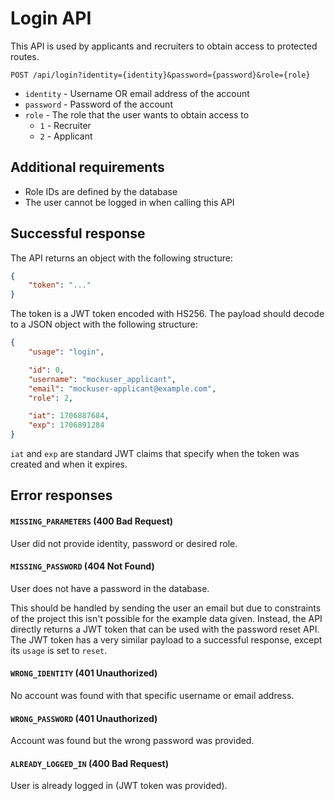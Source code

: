 # Login API

This API is used by applicants and recruiters to obtain access to protected routes.

`POST /api/login?identity={identity}&password={password}&role={role}`

* `identity` - Username OR email address of the account
* `password` - Password of the account
* `role` - The role that the user wants to obtain access to
  * `1` - Recruiter
  * `2` - Applicant

## Additional requirements

* Role IDs are defined by the database
* The user cannot be logged in when calling this API

## Successful response

The API returns an object with the following structure:

```json
{
    "token": "..."
}
```

The token is a JWT token encoded with HS256. The payload should decode to a JSON object with the following structure:

```json
{
    "usage": "login",

    "id": 0,
    "username": "mockuser_applicant",
    "email": "mockuser-applicant@example.com",
    "role": 2,

    "iat": 1706887684,
    "exp": 1706891284
}
```

`iat` and `exp` are standard JWT claims that specify when the token was created and when it expires.

## Error responses

#### `MISSING_PARAMETERS` (400 Bad Request)

User did not provide identity, password or desired role.

#### `MISSING_PASSWORD` (404 Not Found)

User does not have a password in the database.

This should be handled by sending the user an email but due to constraints of the project this isn't possible for the example data given. Instead, the API directly returns a JWT token that can be used with the password reset API. The JWT token has a very similar payload to a successful response, except its `usage` is set to `reset`.

#### `WRONG_IDENTITY` (401 Unauthorized)

No account was found with that specific username or email address.

#### `WRONG_PASSWORD` (401 Unauthorized)

Account was found but the wrong password was provided.

#### `ALREADY_LOGGED_IN` (400 Bad Request)

User is already logged in (JWT token was provided).
